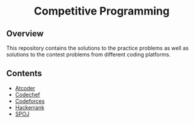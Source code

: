 <h1 align="center">Competitive Programming</h1>

<h2> Overview </h2>
This repository contains the solutions to the practice problems as well as solutions to the contest problems from different coding platforms.

<h2> Contents </h2>

- [Atcoder](/AtCoder/README.md)
- [Codechef](/Codechef/README.md)
- [Codeforces](/Codeforces/README.md)
- [Hackerrank](/Hackerrank/README.md)
- [SPOJ](/SPOJ/README.md)
